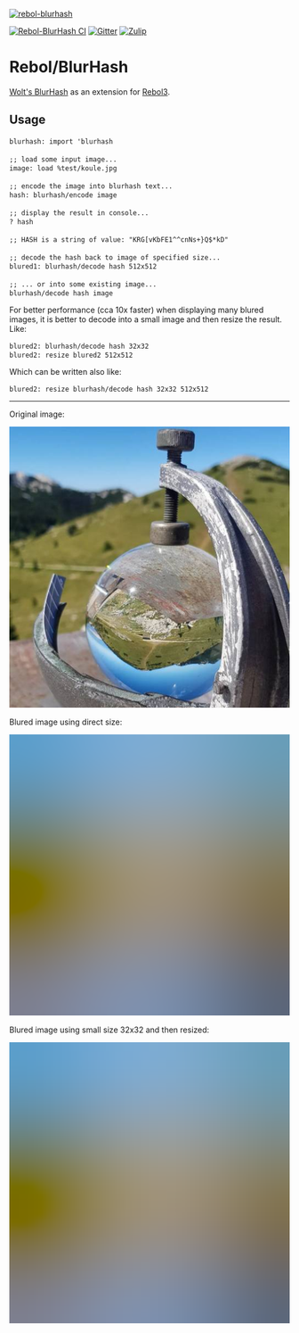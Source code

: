 [![rebol-blurhash](https://github.com/user-attachments/assets/3b5b60cb-d8a9-48cd-82ca-9401ec1fd01c)](https://github.com/Siskin-framework/Rebol-BlurHash)

[![Rebol-BlurHash CI](https://github.com/Siskin-Framework/Rebol-BlurHash/actions/workflows/main.yml/badge.svg)](https://github.com/Siskin-Framework/Rebol-BlurHash/actions/workflows/main.yml)
[![Gitter](https://badges.gitter.im/rebol3/community.svg)](https://app.gitter.im/#/room/#Rebol3:gitter.im)
[![Zulip](https://img.shields.io/badge/zulip-join_chat-brightgreen.svg)](https://rebol.zulipchat.com/)

# Rebol/BlurHash

[Wolt's BlurHash](https://github.com/woltapp/blurhash) as an extension for [Rebol3](https://github.com/Oldes/Rebol3).

## Usage
```rebol
blurhash: import 'blurhash

;; load some input image...
image: load %test/koule.jpg

;; encode the image into blurhash text...
hash: blurhash/encode image

;; display the result in console...
? hash

;; HASH is a string of value: "KRG[vKbFE1^^cnNs+}Q$*kD"

;; decode the hash back to image of specified size...
blured1: blurhash/decode hash 512x512

;; ... or into some existing image...
blurhash/decode hash image
```

For better performance (cca 10x faster) when displaying many blured images, it is better to decode into a small image and then resize the result. Like:

```rebol
blured2: blurhash/decode hash 32x32
blured2: resize blured2 512x512
```

Which can be written also like:

```rebol
blured2: resize blurhash/decode hash 32x32 512x512
```

- - - - -

Original image:

![original](https://raw.githubusercontent.com/Siskin-Framework/Rebol-BlurHash/main/test/koule.jpg)

Blured image using direct size:

![blured1](https://raw.githubusercontent.com/Siskin-Framework/Rebol-BlurHash/main/test/koule-blur-1.png)

Blured image using small size 32x32 and then resized:

![blured2](https://raw.githubusercontent.com/Siskin-Framework/Rebol-BlurHash/main/test/koule-blur-2.png)
